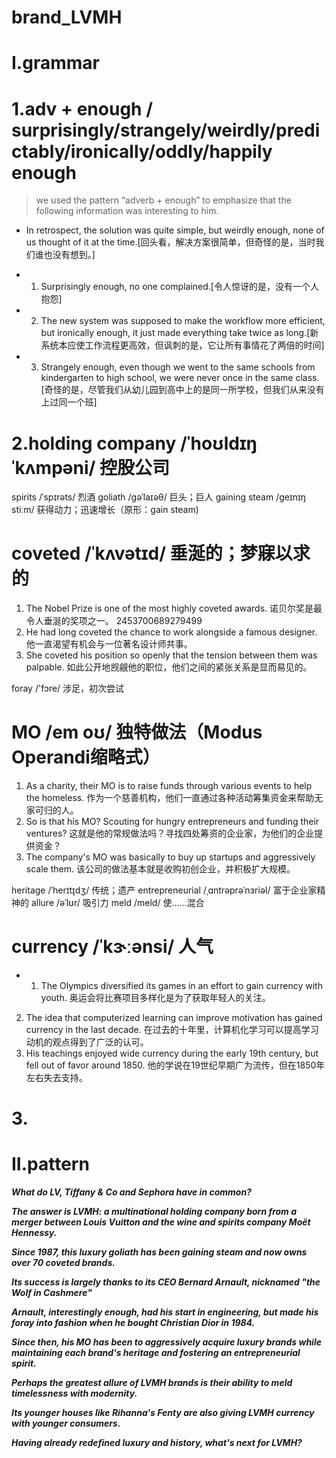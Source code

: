 # brand_LVMH
# I.grammar
# 1.adv + enough / surprisingly/strangely/weirdly/predictably/ironically/oddly/happily enough

> we used the pattern “adverb + enough” to emphasize that the following
information was interesting to him.

- In retrospect, the solution was quite simple, but weirdly enough, none of us thought of it at the time.[回头看，解决方案很简单，但奇怪的是，当时我们谁也没有想到。]

- 1. Surprisingly enough, no one complained.[令人惊讶的是，没有一个人抱怨]

- 2. The new system was supposed to make the workflow more efficient, but ironically enough, it just made everything take twice as long.[新系统本应使工作流程更高效，但讽刺的是，它让所有事情花了两倍的时间]

- 3. Strangely enough, even though we went to the same schools from kindergarten to high school, we were never once in the same class.[奇怪的是，尽管我们从幼儿园到高中上的是同一所学校，但我们从来没有上过同一个班]

# 2.holding company /ˈhoʊldɪŋ ˈkʌmpəni/ 控股公司
spirits /ˈspɪrəts/ 烈酒
goliath /ɡəˈlaɪəθ/ 巨头；巨人
gaining steam /ɡeɪnɪŋ stiːm/ 获得动力；迅速增长（原形：gain steam)

# coveted /ˈkʌvətɪd/ 垂涎的；梦寐以求的
1. The Nobel Prize is one of the most highly coveted awards.
诺贝尔奖是最令人垂涎的奖项之一。
2453700689279499
2. He had long coveted the chance to work alongside a famous designer.
他一直渴望有机会与一位著名设计师共事。
3. She coveted his position so openly that the tension between them was palpable.
如此公开地觊觎他的职位，他们之间的紧张关系是显而易见的。



foray /'fɔre/ 涉足，初次尝试

# MO /em oʊ/ 独特做法（Modus Operandi缩略式）
1. As a charity, their MO is to raise funds through various events to help the homeless.
作为一个慈善机构，他们一直通过各种活动筹集资金来帮助无家可归的人。
2. So is that his MO? Scouting for hungry entrepreneurs and funding their ventures?
这就是他的常规做法吗？寻找四处筹资的企业家，为他们的企业提供资金？
3. The company's MO was basically to buy up startups and aggressively scale them.
该公司的做法基本就是收购初创企业，并积极扩大规模。


heritage /ˈherɪt̬ɪdʒ/ 传统；遗产
entrepreneurial /ˌɑntrəprəˈnɜriəl/ 富于企业家精神的
allure /əˈlʊr/ 吸引力
meld /meld/ 使......混合

# currency /ˈkɝːənsi/ 人气
- 1. The Olympics diversified its games in an effort to gain currency with youth.
奥运会将比赛项目多样化是为了获取年轻人的关注。
2. The idea that computerized learning can improve motivation has gained currency in the last decade.
在过去的十年里，计算机化学习可以提高学习动机的观点得到了广泛的认可。
3. His teachings enjoyed wide currency during the early 19th century, but fell out of favor around 1850.
他的学说在19世纪早期广为流传，但在1850年左右失去支持。


# 3.





# II.pattern
***What do LV, Tiffany & Co and Sephora have in common?***

***The answer is LVMH: a multinational holding company born from a merger between Louis Vuitton and the wine and spirits company Moët Hennessy.***

***Since 1987, this luxury goliath has been gaining steam and now owns over 70 coveted brands.***

***Its success is largely thanks to its CEO Bernard Arnault, nicknamed "the Wolf in Cashmere"***

***Arnault, interestingly enough, had his start in engineering, but made his foray into fashion when he bought Christian Dior in 1984.***

***Since then, his MO has been to aggressively acquire luxury brands while maintaining each brand's heritage and fostering an entrepreneurial spirit.***

***Perhaps the greatest allure of LVMH brands is their ability to meld timelessness with modernity.***

***Its younger houses like Rihanna's Fenty are also giving LVMH currency with younger consumers.***

***Having already redefined luxury and history, what's next for LVMH?***




